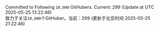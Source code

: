 Committed to Following `10,000` GitHubers. Current: <!-- FOLLOWING_COUNT -->299<!-- FOLLOWING_COUNT --> (Update at UTC <!-- LAST_UPDATED -->2025-05-25 13:22:46<!-- LAST_UPDATED -->)<br>
致力于关注`10,000`个GitHuber。当前：<!-- FOLLOWING_COUNT -->299<!-- FOLLOWING_COUNT --> (更新于北京时间 <!-- LAST_UPDATED_CST -->2025-05-25 21:22:46<!-- LAST_UPDATED_CST -->)
